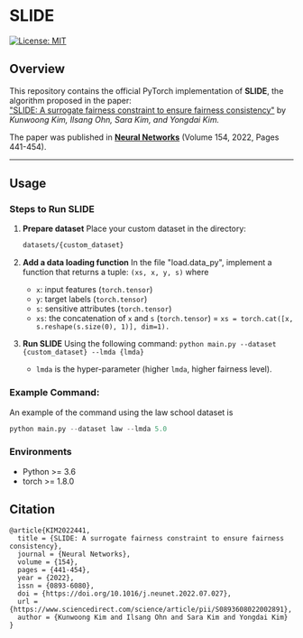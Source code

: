 # **SLIDE**

[![License: MIT](https://img.shields.io/badge/License-MIT-yellow.svg)](https://opensource.org/licenses/MIT)

## **Overview**
This repository contains the official PyTorch implementation of **SLIDE**, the algorithm proposed in the paper:  
["SLIDE: A surrogate fairness constraint to ensure fairness consistency"](https://www.sciencedirect.com/science/article/pii/S0893608022002891) by *Kunwoong Kim, Ilsang Ohn, Sara Kim, and Yongdai Kim.*

The paper was published in **[Neural Networks](https://www.journals.elsevier.com/neural-networks)** (Volume 154, 2022, Pages 441-454).

---

## **Usage**

### **Steps to Run SLIDE**
1. **Prepare dataset**
   Place your custom dataset in the directory:  
   ```bash
   datasets/{custom_dataset}

2. **Add a data loading function**
   In the file "load.data_py", implement a function that returns a tuple: ```(xs, x, y, s)``` where
   - ```x```: input features (```torch.tensor```)
   - ```y```: target labels (```torch.tensor```)
   - ```s```: sensitive attributes (```torch.tensor```)
   - ```xs```: the concatenation of ```x``` and ```s``` (```torch.tensor```) = ```xs = torch.cat([x, s.reshape(s.size(0), 1)], dim=1).```

3. **Run SLIDE**
   Using the following command: ```python main.py --dataset {custom_dataset} --lmda {lmda}```
   - ```lmda``` is the hyper-parameter (higher ```lmda```, higher fairness level).

### Example Command:

An example of the command using the law school dataset is
```python
python main.py --dataset law --lmda 5.0
```

### Environments

- Python >= 3.6
- torch >= 1.8.0

## Citation

```
@article{KIM2022441,
  title = {SLIDE: A surrogate fairness constraint to ensure fairness consistency},
  journal = {Neural Networks},
  volume = {154},
  pages = {441-454},
  year = {2022},
  issn = {0893-6080},
  doi = {https://doi.org/10.1016/j.neunet.2022.07.027},
  url = {https://www.sciencedirect.com/science/article/pii/S0893608022002891},
  author = {Kunwoong Kim and Ilsang Ohn and Sara Kim and Yongdai Kim}
}
```
